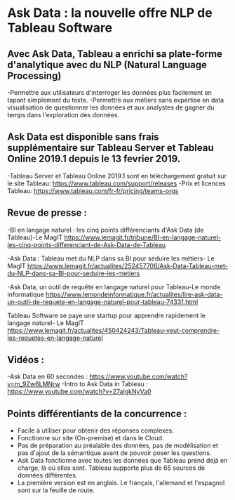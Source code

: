 # Ask Data : la nouvelle offre NLP de Tableau Software 

## Avec Ask Data, Tableau a enrichi sa plate-forme d'analytique avec du NLP (Natural Language Processing) 
-Permettre aux utilisateurs d'interroger les données plus facilement en tapant simplement du texte.
-Permettre aux métiers sans expertise en data visualisation de questionner les données 
et aux analystes de gagner du temps dans l'exploration des données. 

## Ask Data est disponible sans frais supplémentaire sur Tableau Server et Tableau Online 2019.1 depuis le 13 fevrier 2019. 
-Tableau Server et Tableau Online 2019.1 sont en téléchargement gratuit sur le site Tableau: https://www.tableau.com/support/releases
-Prix et licences Tableau: https://www.tableau.com/fr-fr/pricing/teams-orgs


## Revue de presse : 
-BI en langage naturel : les cinq points différenciants d'Ask Data (de Tableau)-Le MagIT
https://www.lemagit.fr/tribune/BI-en-langage-naturel-les-cinq-points-differenciant-de-Ask-Data-de-Tableau

-Ask Data : Tableau met du NLP dans sa BI pour séduire les métiers- Le MagIT
https://www.lemagit.fr/actualites/252457706/Ask-Data-Tableau-met-du-NLP-dans-sa-BI-pour-seduire-les-metiers

-Ask Data, un outil de requête en langage naturel pour Tableau-Le monde informatique 
https://www.lemondeinformatique.fr/actualites/lire-ask-data-un-outil-de-requete-en-langage-naturel-pour-tableau-74331.html

Tableau Software se paye une startup pour apprendre rapidement le langage naturel- Le MagIT 
https://www.lemagit.fr/actualites/450424243/Tableau-veut-comprendre-les-requetes-en-langage-naturel

 ## Vidéos : 
-Ask Data en 60 secondes : https://www.youtube.com/watch?v=m_9Zw6LMNrw 
-Intro to Ask Data in Tableau : https://www.youtube.com/watch?v=27aIgkNyVa0

## Points différentiants de la concurrence : 
- Facile à utiliser pour obtenir des réponses complexes. 
- Fonctionne sur site (On-premise) et dans le Cloud. 
- Pas de préparation au préalable des données, pas de modélisation et pas d'ajout de la sémantique avant de pouvoir poser les questions. 
- Ask Data fonctionne avec toutes les données que Tableau prend déjà en charge, là où elles sont. Tableau supporte plus de 65 sources de données différentes. 
- La première version est en anglais. Le français, l'allemand et l'espagnol sont sur la feuille de route. 
